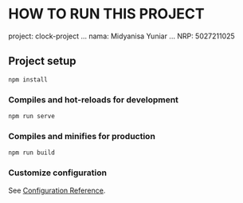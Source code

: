 # HOW TO RUN THIS PROJECT
project: clock-project
...
nama: Midyanisa Yuniar
...
NRP: 5027211025

## Project setup
```
npm install
```

### Compiles and hot-reloads for development
```
npm run serve
```

### Compiles and minifies for production
```
npm run build
```

### Customize configuration
See [Configuration Reference](https://cli.vuejs.org/config/).
